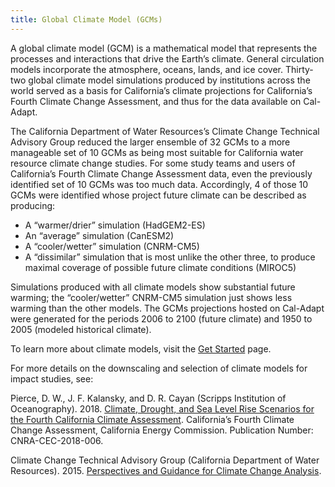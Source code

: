 ```yaml
---
title: Global Climate Model (GCMs)
---
```


A global climate model (GCM) is a mathematical model that represents the processes and interactions that drive the Earth’s climate. General circulation models incorporate the atmosphere, oceans, lands, and ice cover. Thirty-two global climate model simulations produced by institutions across the world served as a basis for California’s climate projections for California’s Fourth Climate Change Assessment, and thus for the data available on Cal-Adapt.

The California Department of Water Resources’s Climate Change Technical Advisory Group reduced the larger ensemble of 32 GCMs to a more manageable set of 10 GCMs as being most suitable for California water resource climate change studies. For some study teams and users of California’s Fourth Climate Change Assessment data, even the previously identified set of 10 GCMs was too much data. Accordingly, 4 of those 10 GCMs were identified whose project future climate can be described as producing:

- A “warmer/drier” simulation (HadGEM2-ES)
- An “average” simulation (CanESM2)
- A “cooler/wetter” simulation (CNRM-CM5)
- A “dissimilar” simulation that is most unlike the other three, to produce maximal coverage of possible future climate conditions (MIROC5)

Simulations produced with all climate models show substantial future warming; the “cooler/wetter” CNRM-CM5 simulation just shows less warming than the other models. The GCMs projections hosted on Cal-Adapt were generated for the periods 2006 to 2100 (future climate) and 1950 to 2005 (modeled historical climate).

To learn more about climate models, visit the [Get Started](/help/get-started/) page.

For more details on the downscaling and selection of climate models for impact studies, see:

<p class="reference">
Pierce, D. W., J. F. Kalansky, and D. R. Cayan (Scripps Institution of Oceanography). 2018. <a href="https://www.energy.ca.gov/sites/default/files/2019-11/Projections_CCCA4-CEC-2018-006_ADA.pdf" target="_blank">Climate, Drought, and Sea Level Rise Scenarios for the Fourth California Climate Assessment</a>. California’s Fourth Climate Change Assessment, California Energy Commission. Publication Number: CNRA-CEC-2018-006.
</p>

<p class="reference">
Climate Change Technical Advisory Group (California Department of Water Resources). 2015. <a href="https://water.ca.gov/-/media/DWR-Website/Web-Pages/Programs/All-Programs/Climate-Change-Program/Climate-Program-Activities/Files/Reports/Perspectives-Guidance-Climate-Change-Analysis.pdf" target="_blank">Perspectives and Guidance for Climate Change Analysis</a>.
</p>
